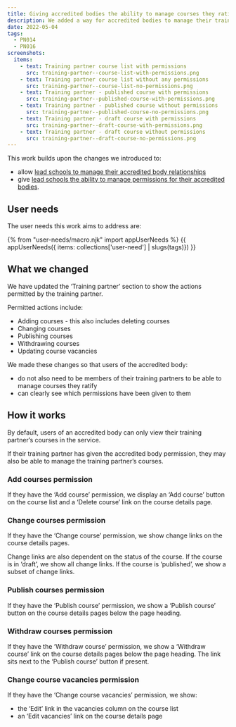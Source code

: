```yaml
---
title: Giving accredited bodies the ability to manage courses they ratify
description: We added a way for accredited bodies to manage their training partners’ courses
date: 2022-05-04
tags:
  - PN014
  - PN016
screenshots:
  items:
    - text: Training partner course list with permissions
      src: training-partner--course-list-with-permissions.png
    - text: Training partner course list without any permissions
      src: training-partner--course-list-no-permissions.png
    - text: Training partner - published course with permissions
      src: training-partner--published-course-with-permissions.png
    - text: Training partner - published course without permissions
      src: training-partner--published-course-no-permissions.png
    - text: Training partner - draft course with permissions
      src: training-partner--draft-course-with-permissions.png
    - text: Training partner - draft course without permissions
      src: training-partner--draft-course-no-permissions.png
---
```


This work builds upon the changes we introduced to:

- allow [lead schools to manage their accredited body relationships](/publish-teacher-training-courses/managing-accredited-bodies-if-youre-a-lead-school/)
- give [lead schools the ability to manage permissions for their accredited bodies](/publish-teacher-training-courses/giving-lead-schools-the-ability-to-manage-permissions-for-their-accredited-bodies).

## User needs

The user needs this work aims to address are:

{% from "user-needs/macro.njk" import appUserNeeds %}
{{ appUserNeeds({ items: collections['user-need'] | slugs(tags)}) }}

## What we changed

We have updated the ‘Training partner’ section to show the actions permitted by the training partner.

Permitted actions include:

- Adding courses - this also includes deleting courses
- Changing courses
- Publishing courses
- Withdrawing courses
- Updating course vacancies

We made these changes so that users of the accredited body:

- do not also need to be members of their training partners to be able to manage courses they ratify
- can clearly see which permissions have been given to them

## How it works

By default, users of an accredited body can only view their training partner’s courses in the service.

If their training partner has given the accredited body permission, they may also be able to manage the training partner’s courses.

### Add courses permission

If they have the ‘Add course’ permission, we display an ‘Add course’ button on the course list and a ‘Delete course’ link on the course details page.

### Change courses permission

If they have the ‘Change course’ permission, we show change links on the course details pages.

Change links are also dependent on the status of the course. If the course is in ‘draft’, we show all change links. If the course is ‘published’, we show a subset of change links.

### Publish courses permission

If they have the ‘Publish course’ permission, we show a ‘Publish course’ button on the course details pages below the page heading.

### Withdraw courses permission

If they have the ‘Withdraw course’ permission, we show a ‘Withdraw course’ link on the course details pages below the page heading. The link sits next to the ‘Publish course’ button if present.

### Change course vacancies permission

If they have the ‘Change course vacancies’ permission, we show:

- the ‘Edit’ link in the vacancies column on the course list
- an ‘Edit vacancies’ link on the course details page
